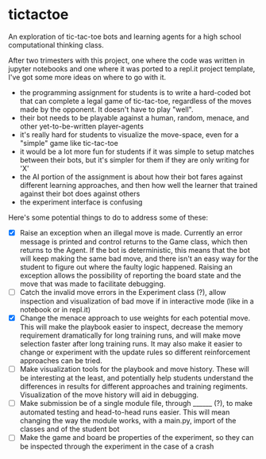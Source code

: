 # tictactoe
An exploration of tic-tac-toe bots and learning agents for a high school computational thinking class.

After two trimesters with this project, one where the code was written in jupyter notebooks and one where it was ported to a repl.it project template, I've got some more ideas on where to go with it.

 * the programming assignment for students is to write a hard-coded bot that can complete a legal game of tic-tac-toe, regardless of the moves made by the opponent.  It doesn't have to play "well".
 * their bot needs to be playable against a human, random, menace, and other yet-to-be-written player-agents
 * it's really hard for students to visualize the move-space, even for a "simple" game like tic-tac-toe
 * it would be a lot more fun for students if it was simple to setup matches between their bots, but it's simpler for them if they are only writing for 'X'
 * the AI portion of the assignment is about how their bot fares against different learning approaches, and then how well the learner that trained against their bot does against others
 * the experiment interface is confusing
 
Here's some potential things to do to address some of these:
 - [x] Raise an exception when an illegal move is made.  Currently an error message is printed and control returns to the Game class, which then returns to the Agent.  If the bot is deterministic, this means that the bot will keep making the same bad move, and there isn't an easy way for the student to figure out where the faulty logic happened.  Raising an exception allows the possibility of reporting the board state and the move that was made to facilitate debugging.
 - [ ] Catch the invalid move errors in the Experiment class (?), allow inspection and visualization of bad move if in interactive mode (like in a notebook or in repl.it)
 - [x] Change the menace approach to use weights for each potential move.  This will make the playbook easier to inspect, decrease the memory requirement dramatically for long training runs, and will make move selection faster after long training runs. It may also make it easier to change or experiment with the update rules so different reinforcement approaches can be tried.
 - [ ] Make visualization tools for the playbook and move history.  These will be interesting at the least, and potentially help students understand the differences in results for different approaches and training regiments.  Visualization of the move history will aid in debugging.
 - [ ] Make submission be of a single module file, through ______ (?), to make automated testing and head-to-head runs easier.  This will mean changing the way the module works, with a main.py, import of the classes and of the student bot
 - [ ] Make the game and board be properties of the experiment, so they can be inspected through the experiment in the case of a crash
